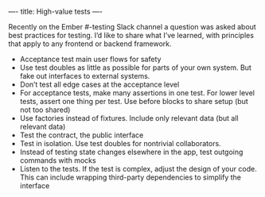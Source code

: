 —-
title: High-value tests
—-

Recently on the Ember #-testing Slack channel a question was asked about best practices for testing. I’d like to share what I’ve learned, with principles that apply to any frontend or backend framework.

- Acceptance test main user flows for safety
- Use test doubles as little as possible for parts of your own system. But fake out interfaces to external systems.
- Don’t test all edge cases at the acceptance level
- For acceptance tests, make many assertions in one test. For lower level tests, assert one thing per test. Use before blocks to share setup (but not too shared)
- Use factories instead of fixtures. Include only relevant data (but all relevant data)
- Test the contract, the public interface
- Test in isolation. Use test doubles for nontrivial collaborators.
- Instead of testing state changes elsewhere in the app, test outgoing commands with mocks
- Listen to the tests. If the test is complex, adjust the design of your code. This can include wrapping third-party dependencies to simplify the interface
